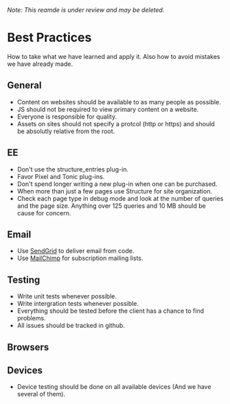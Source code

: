 _Note: This reamde is under review and may be deleted._

Best Practices
==============

How to take what we have learned and apply it. Also how to avoid mistakes we have already made.

General
-------

* Content on websites should be available to as many people as possible.
* JS should not be required to view primary content on a website.
* Everyone is responsible for quality.
* Assets on sites should not specify a protcol (http or https) and should be absolutly relative from the root.


EE
-------

* Don't use the structure_entries plug-in.
* Favor Pixel and Tonic plug-ins. 
* Don't spend longer writing a new plug-in when one can be purchased.
* When more than just a few pages use Structure for site organization.
* Check each page type in debug mode and look at the number of queries and the page size. Anything over 125 queries and 10 MB should be cause for concern.


Email
-------

* Use [SendGrid](http://sendgrid.com) to deliver email from code.
* Use [MailChimp](http://mailchimp.com/) for subscription mailing lists.


Testing
-------

* Write unit tests whenever possible.
* Write intergration tests whenever possible.
* Everything should be tested before the client has a chance to find problems.
* All issues should be tracked in github.

Browsers
-------



Devices
-------

* Device testing should be done on all available devices (And we have several of them).
